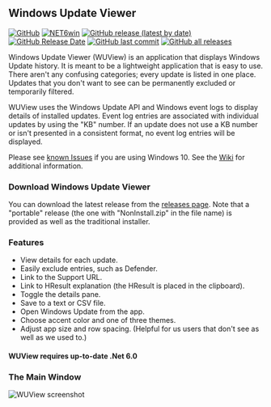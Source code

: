 ## Windows Update Viewer

[![GitHub](https://img.shields.io/github/license/Timthreetwelve/WUView?style=plastic)](https://github.com/Timthreetwelve/WUView/blob/main/LICENSE)
[![NET6win](https://img.shields.io/badge/.NET-6.0--Windows-blueviolet?style=plastic)](https://dotnet.microsoft.com/en-us/download) 
[![GitHub release (latest by date)](https://img.shields.io/github/v/release/Timthreetwelve/WUView?style=plastic)](https://github.com/Timthreetwelve/WUView/releases/latest) 
[![GitHub Release Date](https://img.shields.io/github/release-date/timthreetwelve/WUView?style=plastic&color=orange)](https://github.com/Timthreetwelve/WUView/releases/latest) 
[![GitHub last commit](https://img.shields.io/github/last-commit/timthreetwelve/WUView?style=plastic)](https://github.com/Timthreetwelve/WUView/commits/main)
[![GitHub all releases](https://img.shields.io/github/downloads/Timthreetwelve/WUView/total?style=plastic&color=teal)](https://github.com/Timthreetwelve/WUView/releases) 

Windows Update Viewer (WUView) is an application that displays Windows Update history. It is meant to be a lightweight application that is easy to use. There aren't any confusing categories; every update is listed in one place. Updates that you don't want to see can be permanently excluded or temporarily filtered.

WUView uses the Windows Update API and Windows event logs to display details of installed updates. Event log entries are associated with individual updates by using the "KB" number. If an update does not use a KB number or isn't presented in a consistent format, no event log entries will be displayed.

Please see [known Issues](https://github.com/Timthreetwelve/WUView/wiki/Known-Issues) if you are using Windows 10. See the [Wiki](https://github.com/Timthreetwelve/WUView/wiki) for additional information.

### Download Windows Update Viewer

You can download the latest release from the [releases page](https://github.com/Timthreetwelve/WUView/releases). Note that a "portable" release (the one with "NonInstall.zip" in the file name) is provided as well as the traditional installer.

### Features
* View details for each update.
* Easily exclude entries, such as Defender.
* Link to the Support URL.
* Link to HResult explanation (the HResult is placed in the clipboard).
* Toggle the details pane.
* Save to a text or CSV file.
* Open Windows Update from the app.
* Choose accent color and one of three themes.
* Adjust app size and row spacing. (Helpful for us users that don't see as well as we used to.)

#### WUView requires up-to-date .Net 6.0

### The Main Window
![WUView screenshot](https://github.com/Timthreetwelve/WUView/blob/main/Images/WUView550.png)

